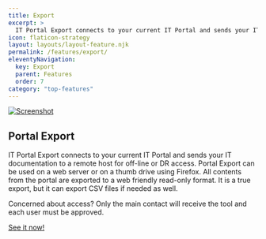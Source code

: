 ```yaml
---
title: Export
excerpt: >
  IT Portal Export connects to your current IT Portal and sends your IT documentation to a remote host for off-line or DR access. Portal Export can be used on a web server or on a thumb drive using Firefox. All contents from the portal are exported to a web friendly read-only format. It is a true export, but it can export CSV files if needed as well.
icon: flaticon-strategy
layout: layouts/layout-feature.njk
permalink: /features/export/
eleventyNavigation:
  key: Export
  parent: Features
  order: 7
category: "top-features"
---
```


[![Screenshot](https://www.itportal.com/v4/images/portal-export-1a.png?rid=3)](http://demosync.it-portal.com/#start.html)

## Portal Export

IT Portal Export connects to your current IT Portal and sends your IT documentation to a remote host for off-line or DR access. Portal Export can be used on a web server or on a thumb drive using Firefox. All contents from the portal are exported to a web friendly read-only format. It is a true export, but it can export CSV files if needed as well.

Concerned about access? Only the main contact will receive the tool and each user must be approved.

[See it now!](https://export.it-portal.com/#start.html)